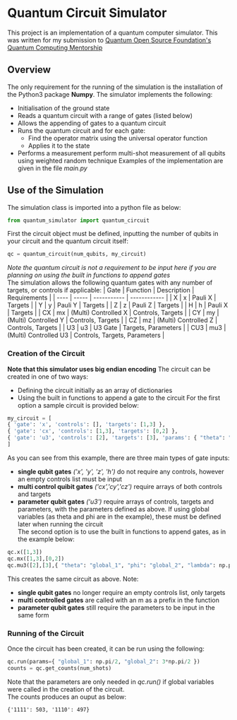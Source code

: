 # Quantum Circuit Simulator
This project is an implementation of a quantum computer simulator. 
This was written for my submission to [Quantum Open Source Foundation's Quantum Computing Mentorship](https://github.com/quantastica/qosf-mentorship/blob/master/qosf-simulator-task.ipynb)

## Overview
The only requirement for the running of the simulation is the installation of the Python3 package __Numpy__.
The simulator implements the following:
- Initialisation of the ground state
- Reads a quantum circuit with a range of gates (listed below)
- Allows the appending of gates to a quantum circuit
- Runs the quantum circuit and for each gate: 
    * Find the operator matrix using the universal operator function
    * Applies it to the state
- Performs a measurement perform multi-shot measurement of all qubits using weighted random technique
Examples of the implementation are given in the file _main.py_

## Use of the Simulation
The simulation class is imported into a python file as below:
```python
from quantum_simulator import quantum_circuit
```
First the circuit object must be defined, inputting the number of qubits in your circuit and the quantum circuit itself:
```python
qc = quantum_circuit(num_qubits, my_circuit)
```
_Note the quantum circuit is not a requirement to be input here if you are planning on using the built in functions to append gates_ <br/>
The simulation allows the following quantum gates with any number of targets, or controls if applicable:
| Gate | Function | Description | Requirements |
| ---- | ----- | ----------- | ------------ |
| X    | x   | Pauli X     | Targets      |
| Y    | y   | Pauli Y     | Targets      |
| Z    | z   | Pauli Z     | Targets      |
| H    | h   | Pauli X     | Targets      |
| CX   | mx  | (Multi) Controlled X | Controls, Targets |
| CY   | my  | (Multi) Controlled Y | Controls, Targets |
| CZ   | mz  | (Multi) Controlled Z | Controls, Targets |
| U3    | u3   | U3 Gate     | Targets, Parameters      |
| CU3   | mu3  | (Multi) Controlled U3 | Controls, Targets, Parameters |

### Creation of the Circuit
__Note that this simulator uses big endian encoding__
The circuit can be created in one of two ways:
- Defining the circuit initially as an array of dictionaries
- Using the built in functions to append a gate to the circuit
For the first option a sample circuit is provided below:
```python
my_circuit = [
{ 'gate': 'x', 'controls': [], 'targets': [1,3] },
{ 'gate': 'cx', 'controls': [1,3], 'targets': [0,2] },
{ 'gate': 'u3', 'controls': [2], 'targets': [3], 'params': { "theta": "global_1", "phi": "global_2", "lambda": np.pi/2 } }
]
```
As you can see from this example, there are three main types of gate inputs:
- __single qubit gates__ _('x', 'y', 'z', 'h')_ do not require any controls, however an empty controls list must be input
- __multi control quibit gates__ _('cx','cy','cz')_ require arrays of both controls and targets
- __parameter qubit gates__ _('u3')_ require arrays of controls, targets and parameters, with the parameters defined as above. If using global variables (as theta and phi are in the example), these must be defined later when running the circuit <br/>
The second option is to use the built in functions to append gates, as in the example below:
```python
qc.x([1,3])
qc.mx([1,3],[0,2])
qc.mu3([2],[3],{ "theta": "global_1", "phi": "global_2", "lambda": np.pi/2 })
```
This creates the same circuit as above. Note:
- __single qubit gates__ no longer require an empty controls list, only targets
- __multi controlled gates__ are called with an m as a prefix in the function
- __parameter qubit gates__ still require the parameters to be input in the same form

### Running of the Circuit
Once the circuit has been created, it can be run using the following:
```python
qc.run(params={ "global_1": np.pi/2, "global_2": 3*np.pi/2 })
counts = qc.get_counts(num_shots)
```
Note that the parameters are only needed in _qc.run()_ if global variables were called in the creation of the circuit. <br/>
The counts produces an ouput as below:
```
{'1111': 503, '1110': 497}
```